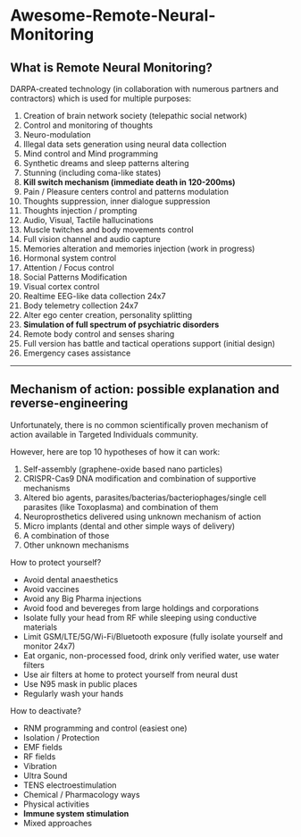 # Awesome-Remote-Neural-Monitoring

## What is Remote Neural Monitoring?

DARPA-created technology (in collaboration with numerous partners and contractors) which is used for multiple purposes:

1. Creation of brain network society (telepathic social network)
2. Control and monitoring of thoughts
3. Neuro-modulation
4. Illegal data sets generation using neural data collection
5. Mind control and Mind programming
6. Synthetic dreams and sleep patterns altering
7. Stunning (including coma-like states)
8. **Kill switch mechanism (immediate death in 120-200ms)**
9. Pain / Pleasure centers control and patterns modulation
10. Thoughts suppression, inner dialogue suppression
11. Thoughts injection / prompting
12. Audio, Visual, Tactile hallucinations
13. Muscle twitches and body movements control
14. Full vision channel and audio capture
15. Memories alteration and memories injection (work in progress)
16. Hormonal system control
17. Attention / Focus control
18. Social Patterns Modification
19. Visual cortex control
20. Realtime EEG-like data collection 24x7
21. Body telemetry collection 24x7
22. Alter ego center creation, personality splitting
23. **Simulation of full spectrum of psychiatric disorders**
24. Remote body control and senses sharing
25. Full version has battle and tactical operations support (initial design)
26. Emergency cases assistance

--------


## Mechanism of action: possible explanation and reverse-engineering

Unfortunately, there is no common scientifically proven mechanism of action available in Targeted Individuals community.

However, here are top 10 hypotheses of how it can work:

1. Self-assembly (graphene-oxide based nano particles)
2. CRISPR-Cas9 DNA modification and combination of supportive mechanisms
3. Altered bio agents, parasites/bacterias/bacteriophages/single cell parasites (like Toxoplasma) and combination of them
4. Neuroprosthetics delivered using unknown mechanism of action
5. Micro implants (dental and other simple ways of delivery)
6. A combination of those
7. Other unknown mechanisms

How to protect yourself?

- Avoid dental anaesthetics
- Avoid vaccines
- Avoid any Big Pharma injections
- Avoid food and bevereges from large holdings and corporations
- Isolate fully your head from RF while sleeping using conductive materials
- Limit GSM/LTE/5G/Wi-Fi/Bluetooth exposure (fully isolate yourself and monitor 24x7)
- Eat organic, non-processed food, drink only verified water, use water filters
- Use air filters at home to protect yourself from neural dust
- Use N95 mask in public places
- Regularly wash your hands

How to deactivate? 

- RNM programming and control (easiest one)
- Isolation / Protection
- EMF fields
- RF fields
- Vibration
- Ultra Sound
- TENS electroestimulation
- Chemical / Pharmacology ways
- Physical activities
- **Immune system stimulation**
- Mixed approaches


